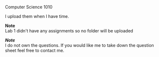 Computer Science 1010

I upload them when I have time.

**Note**  
Lab 1 didn't have any assignments so no folder will be uploaded

***Note***  
I do not own the questions. If you would like me to take down the question sheet feel free to contact me.  
